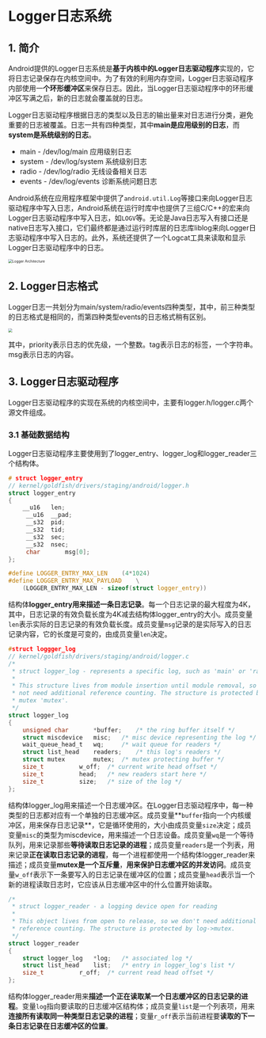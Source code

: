 # Logger日志系统

## 1. 简介

Android提供的Logger日志系统是**基于内核中的Logger日志驱动程序**实现的，它将日志记录保存在内核空间中。为了有效的利用内存空间，Logger日志驱动程序内部使用一**个环形缓冲区**来保存日志。因此，当Logger日志驱动程序中的环形缓冲区写满之后，新的日志就会覆盖就的日志。

Logger日志驱动程序根据日志的类型以及日志的输出量来对日志进行分类，避免重要的日志被覆盖。日志一共有四种类型，其中**main是应用级别的日志**，而**system是系统级别的日志**。

- main - /dev/log/main 		应用级别日志
- system - /dev/log/system  系统级别日志
- radio - /dev/log/radio         无线设备相关日志
- events - /dev/log/events    诊断系统问题日志

Android系统在应用程序框架中提供了`android.util.Log`等接口来向Logger日志驱动程序中写入日志，Android系统在运行时库中也提供了三组C/C++的宏来向Logger日志驱动程序中写入日志，如`LOGV`等。无论是Java日志写入有接口还是native日志写入接口，它们最终都是通过运行时库层的日志库liblog来向Logger日志驱动程序中写入日志的。此外，系统还提供了一个Logcat工具来读取和显示Logger日志驱动程序中的日志。

<img src="F:\Projects\Markdowns\pngs\logger_arch.png" alt="Logger Architecture" style="zoom: 50%;" />



## 2. Logger日志格式

Logger日志一共划分为main/system/radio/events四种类型，其中，前三种类型的日志格式是相同的，而第四种类型events的日志格式稍有区别。

<img src="F:\Projects\Markdowns\pngs\logger_entry.png" style="zoom:50%;" />

其中，priority表示日志的优先级，一个整数。tag表示日志的标签，一个字符串。msg表示日志的内容。

## 3. Logger日志驱动程序

Logger日志驱动程序的实现在系统的内核空间中，主要有logger.h/logger.c两个源文件组成。

### 3.1 基础数据结构

Logger日志驱动程序主要使用到了logger_entry、logger_log和logger_reader三个结构体。

```c
# struct logger_entry
// kernel/goldfish/drivers/staging/android/logger.h
struct logger_entry 
{
	__u16	len;
     __u16	__pad;
     __s32	pid;
     __s32	tid;
     __s32	sec;
     __s32	nsec;
     char		msg[0];
};

#define LOGGER_ENTRY_MAX_LEN	(4*1024)
#define LOGGER_ENTRY_MAX_PAYLOAD	\
	(LOGGER_ENTRY_MAX_LEN - sizeof(struct logger_entry))
```

结构体**logger_entry用来描述一条日志记录**。每一个日志记录的最大程度为4K，其中，日志记录的有效负载长度为4K减去结构体logger_entry的大小。成员变量`len`表示实际的日志记录的有效负载长度。成员变量`msg`记录的是实际写入的日志记录内容，它的长度是可变的，由成员变量`len`决定。



```c
#struct loggger_log
// kernel/goldfish/drivers/staging/android/logger.c
/*
 * struct logger_log - represents a specific log, such as 'main' or 'radio'
 *
 * This structure lives from module insertion until module removal, so it does
 * not need additional reference counting. The structure is protected by the
 * mutex 'mutex'.
 */
struct logger_log 
{
	unsigned char 		*buffer;	/* the ring buffer itself */
	struct miscdevice	misc;	/* misc device representing the log */
	wait_queue_head_t	wq;		/* wait queue for readers */
	struct list_head	readers; 	/* this log's readers */
	struct mutex		mutex;	/* mutex protecting buffer */
	size_t			w_off;	/* current write head offset */
	size_t			head;	/* new readers start here */
	size_t			size;	/* size of the log */
};
```

结构体logger_log用来描述一个日志缓冲区。在Logger日志驱动程序中，每一种类型的日志都对应有一个单独的日志缓冲区。成员变量**`buffer`指向一个内核缓冲区，用来保存日志记录**，它是循环使用的，大小由成员变量`size`决定；成员变量`misc`的类型为miscdevice，用来描述一个日志设备。成员变量`wq`是一个等待队列，用来记录那些**等待读取日志记录的进程**；成员变量`readers`是一个列表，用来记录**正在读取日志记录的进程**，每一个进程都使用一个结构体logger_reader来描述；成员变量**mutex是一个互斥量**，**用来保护日志缓冲区的并发访问**。成员变量`w_off`表示下一条要写入的日志记录在缓冲区的位置；成员变量`head`表示当一个新的进程读取日志时，它应该从日志缓冲区中的什么位置开始读取。



```c
/*
 * struct logger_reader - a logging device open for reading
 *
 * This object lives from open to release, so we don't need additional
 * reference counting. The structure is protected by log->mutex.
 */
struct logger_reader 
{
	struct logger_log	*log;	/* associated log */
	struct list_head	list;	/* entry in logger_log's list */
	size_t			r_off;	/* current read head offset */
};
```

结构体logger_reader用来**描述一个正在读取某一个日志缓冲区的日志记录的进程**。变量`log`指向要读取的日志缓冲区结构体；成员变量`list`是一个列表项，用来**连接所有读取同一种类型日志记录的进程**；变量`r_off`表示当前进程要**读取的下一条日志记录在日志缓冲区的位置**。